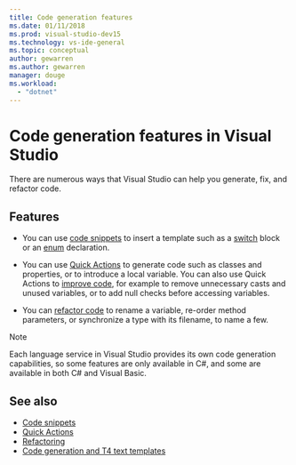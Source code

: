 ```yaml
---
title: Code generation features
ms.date: 01/11/2018
ms.prod: visual-studio-dev15
ms.technology: vs-ide-general
ms.topic: conceptual
author: gewarren
ms.author: gewarren
manager: douge
ms.workload:
  - "dotnet"
---
```

# Code generation features in Visual Studio

There are numerous ways that Visual Studio can help you generate, fix, and refactor code.

## Features

- You can use [code snippets](../ide/code-snippets.md) to insert a template such as a [switch](/dotnet/csharp/language-reference/keywords/switch) block or an [enum](/dotnet/csharp/language-reference/keywords/enum) declaration.

- You can use [Quick Actions](../ide/quick-actions.md) to generate code such as classes and properties, or to introduce a local variable. You can also use Quick Actions to [improve code](../ide/common-quick-actions.md), for example to remove unnecessary casts and unused variables, or to add null checks before accessing variables.

- You can [refactor code](../ide/refactoring-in-visual-studio.md) to rename a variable, re-order method parameters, or synchronize a type with its filename, to name a few.

> [!NOTE]
> Each language service in Visual Studio provides its own code generation capabilities, so some features are only available in C#, and some are available in both C# and Visual Basic.

## See also

- [Code snippets](../ide/code-snippets.md)
- [Quick Actions](../ide/quick-actions.md)
- [Refactoring](../ide/refactoring-in-visual-studio.md)
- [Code generation and T4 text templates](../modeling/code-generation-and-t4-text-templates.md)